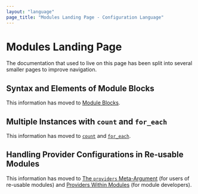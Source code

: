 ```yaml
---
layout: "language"
page_title: "Modules Landing Page - Configuration Language"
---
```


# Modules Landing Page

The documentation that used to live on this page has been split into several
smaller pages to improve navigation.

<a id="calling-a-child-module"></a>
<a id="accessing-module-output-values"></a>
<a id="transferring-resource-state-into-modules"></a>
<a id="tainting-resources-within-a-module"></a>
<a id="module-versions"></a>
<a id="other-meta-arguments"></a>

## Syntax and Elements of Module Blocks

This information has moved to
[Module Blocks](/docs/configuration/blocks/modules/syntax.html).

<a id="multiple-instances-of-a-module"></a>

## Multiple Instances with `count` and `for_each`

This information has moved to
[`count`](/docs/configuration/blocks/meta-arguments/count.html) and
[`for_each`](/docs/configuration/blocks/meta-arguments/for_each.html).

<a id="providers-within-modules"></a>
<a id="provider-version-constraints-in-modules"></a>
<a id="implicit-provider-inheritance"></a>
<a id="passing-providers-explicitly"></a>
<a id="proxy-configuration-blocks"></a>
<a id="legacy-shared-modules-with-provider-configurations"></a>

## Handling Provider Configurations in Re-usable Modules

This information has moved to
[The `providers` Meta-Argument](/docs/configuration/blocks/meta-arguments/module-providers.html)
(for users of re-usable modules) and
[Providers Within Modules](/docs/modules/providers.html)
(for module developers).

